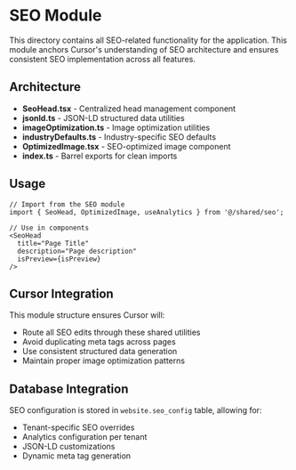 # SEO Module

This directory contains all SEO-related functionality for the application. This module anchors Cursor's understanding of SEO architecture and ensures consistent SEO implementation across all features.

## Architecture

- **SeoHead.tsx** - Centralized head management component
- **jsonld.ts** - JSON-LD structured data utilities  
- **imageOptimization.ts** - Image optimization utilities
- **industryDefaults.ts** - Industry-specific SEO defaults
- **OptimizedImage.tsx** - SEO-optimized image component
- **index.ts** - Barrel exports for clean imports

## Usage

```tsx
// Import from the SEO module
import { SeoHead, OptimizedImage, useAnalytics } from '@/shared/seo';

// Use in components
<SeoHead 
  title="Page Title"
  description="Page description"
  isPreview={isPreview}
/>
```

## Cursor Integration

This module structure ensures Cursor will:
- Route all SEO edits through these shared utilities
- Avoid duplicating meta tags across pages
- Use consistent structured data generation
- Maintain proper image optimization patterns

## Database Integration

SEO configuration is stored in `website.seo_config` table, allowing for:
- Tenant-specific SEO overrides
- Analytics configuration per tenant
- JSON-LD customizations
- Dynamic meta tag generation
